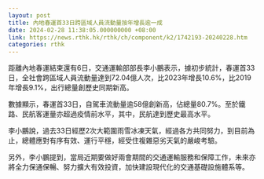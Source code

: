 ```yaml
---
layout: post
title: 內地春運首33日跨區域人員流動量按年增長逾一成
date: 2024-02-28 11:38:05.000000000 +08:00
link: https://news.rthk.hk/rthk/ch/component/k2/1742193-20240228.htm
categories: rthk
---
```


距離內地春運結束還有6日，交通運輸部部長李小鵬表示，據初步統計，春運首33日，全社會跨區域人員流動量達到72.04億人次，比2023年增長10.6%，比2019年增長9.1%，出行總量創歷史同期新高。

數據顯示，春運首33日，自駕車流動量逾58億創新高，佔總量80.7%。至於鐵路、民航客運量亦超過疫情前水平，其中，民航達到歷史最高水平。

李小鵬說，過去33日經歷2次大範圍雨雪冰凍天氣，經過各方共同努力，到目前為止，總體應對有序有效、運行平穩，經受住複雜惡劣天氣的嚴峻考驗。

另外，李小鵬提到，當局近期要做好兩會期間的交通運輸服務和保障工作，未來亦將全力保通保暢、努力擴大有效投資，加快建設現代化的交通基礎設施體系等。
